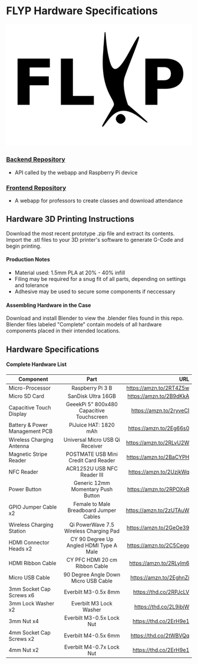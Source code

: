 # FLYP Hardware Specifications

![logo](documentation/FLYP.png)

### [Backend Repository](https://github.com/CurtisGreen/FLYP-EC2-Repo/tree/master/backend)
* API called by the webapp and Raspberry Pi device


### [Frontend Repository](https://github.com/CurtisGreen/FLYP-EC2-Repo/tree/master/frontend)
* A webapp for professors to create classes and download attendance 


## Hardware 3D Printing Instructions

Download the most recent prototype .zip file and extract its contents. Import the .stl files to your 3D printer's software to generate G-Code and begin printing.

#### Production Notes
* Material used: 1.5mm PLA at 20% - 40% infill
* Filing may be required for a snug fit of all parts, depending on settings and tolerance
* Adhesive may be used to secure some components if neccessary

#### Assembling Hardware in the Case
Download and install Blender to view the .blender files found in this repo. Blender files labeled "Complete" contain models of all hardware components placed in their intended locations. 

## Hardware Specifications

#### Complete Hardware List
| Component        | Part           | URL  |
| ------------- |:-------------:| -----:|
| Micro-Processor | Raspberry Pi 3 B | https://amzn.to/2RT4Z5w |
| Micro SD Card | SanDisk Ultra 16GB | https://amzn.to/2B9dKkA |
| Capacitive Touch Display| GeeekPi 5" 800x480 Capacitive Touchscreen  | https://amzn.to/2ryveCI |
| Battery & Power Management PCB | PiJuice HAT: 1820 mAh | https://amzn.to/2Eg66s0 |
| Wireless Charging Antenna | Universal Micro USB Qi Receiver | https://amzn.to/2RLvU2W |
| Magnetic Stripe Reader | POSTMATE USB Mini Credit Card Reader | https://amzn.to/2BaCYPH |
| NFC Reader | ACR1252U USB NFC Reader III | https://amzn.to/2UzjkWq |
| Power Button | Generic 12mm Momentary Push Button | https://amzn.to/2RPOXsR |
| GPIO Jumper Cable x2 | Female to Male Breadboard Jumper Cables | https://amzn.to/2zUTAuW |
| Wireless Charging Station | Qi PowerWave 7.5 Wireless Charging Pad | https://amzn.to/2GeOe39 |
| HDMI Connector Heads x2 | CY 90 Degree Up Angled HDMI Type A Male | https://amzn.to/2C5Cego |
| HDMI Ribbon Cable | CY PFC HDMI 20 cm Ribbon Cable | https://amzn.to/2RLylm6 |
| Micro USB Cable | 90 Degree Angle Down Micro USB Cable | https://amzn.to/2EghnZi |
| 3mm Socket Cap Screws x6 | Everbilt M3-0.5x 8mm | https://thd.co/2RPJcLV |
| 3mm Lock Washer x2 | Everbilt M3 Lock Washer | https://thd.co/2L9ibjW |
| 3mm Nut x4 | Everbilt M3-0.5x Lock Nut | https://thd.co/2ErH9e1 |
| 4mm Socket Cap Screws x2 | Everbilt M4-0.5x 6mm | https://thd.co/2tWBVQq |
| 4mm Nut x2 | Everbilt M4-0.7x Lock Nut | https://thd.co/2ErH9e1 |
